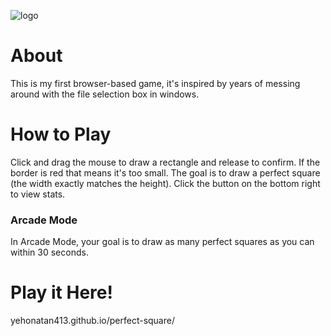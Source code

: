 ![logo](https://user-images.githubusercontent.com/109418712/225314196-555c6c07-3a14-49b1-99a8-821f712ed9ee.png)

# About
This is my first browser-based game, it's inspired by years of messing around with the file selection box in windows.

# How to Play
Click and drag the mouse to draw a rectangle and release to confirm. If the border is red that means it's too small.
The goal is to draw a perfect square (the width exactly matches the height).
Click the button on the bottom right to view stats.

### Arcade Mode
In Arcade Mode, your goal is to draw as many perfect squares as you can within 30 seconds.

# Play it Here!
yehonatan413.github.io/perfect-square/
